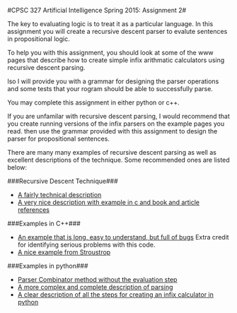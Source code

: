 #CPSC 327 Artificial Intelligence Spring 2015: Assignment 2#

The key to evaluating logic is to treat it as a particular language.  In this assignment you will create a recursive descent parser to evalute sentences in propositional logic.

To help you with this assignment, you should look at some of the www pages that describe how to create simple infix arithmatic calculators using recursive descent parsing.

lso I will provide you with a grammar for designing the parser operations and some tests that your rogram should be able to successfully parse.

You may complete this assignment in either python or c++.  

If you are unfamilar with recursive descent parsing, I would recommend that you create running versions of the infix parsers on the example pages you read.  then use the grammar provided with this assignment to design the parser for propositional sentences.

There are many many examples of recursive descent parsing as well as excellent descriptions of the technique.  Some recommended ones are listed below:

###Recursive Descent Technique###
- [A fairly technical description](http://www.cs.engr.uky.edu/~lewis/essays/compilers/rec-des.html)
- [A very nice description with example in c and book and article references](http://en.wikipedia.org/wiki/Recursive_descent_parser)

###Examples in C++###
- [An example that is long, easy to understand, but full of bugs](http://www.dreamincode.net/forums/topic/234775-creating-a-recursive-descent-parser-oop-style/) Extra credit for identifying serious problems with this code.
- [A nice example from Stroustrop](http://www.cplusplus.com/forum/general/1116/2/)

###Examples in python###
- [Parser Combinator method without the evaluation step](http://www.onlamp.com/pub/a/python/2006/01/26/pyparsing.html?page=5)
- [A more complex and complete description of parsing](http://effbot.org/zone/simple-top-down-parsing.htm)
- [A clear description of all the steps for creating an infix calculator in python](http://blog.erezsh.com/how-to-write-a-calculator-in-70-python-lines-by-writing-a-recursive-descent-parser/)